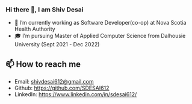 ### Hi there 👋, I am Shiv Desai

- 💼 I’m currently working as Software Developer(co-op) at Nova Scotia Health Authority
- 🎓 I’m pursuing Master of Applied Computer Science from Dalhousie University (Sept 2021 - Dec 2022)

## 📫 How to reach me
- Email: shivdesai612@gmail.com 
- Github: https://github.com/SDESAI612
- LinkedIn: https://www.linkedin.com/in/sdesai612/




